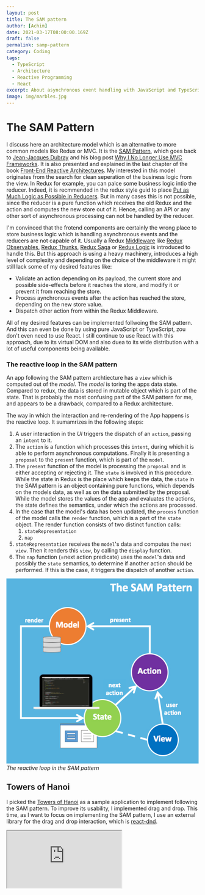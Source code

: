 ```yaml
---
layout: post
title: The SAM pattern
author: [Achim]
date: 2021-03-17T08:00:00.169Z
draft: false
permalink: samp-pattern
category: Coding
tags:
  - TypeScript
  - Architecture
  - Reactive Programming
  - React
excerpt: About asynchronous event handling with JavaScript and TypeScript. I'm showcasing the potential of rxjs with a very first and simple example which implements drag and drop.
image: img/marbles.jpg
---
```


# The SAM Pattern

I discuss here an architecture model which is an alternative to more common models like Redux or MVC. It is the [SAM Pattern](http://sam.js.org/), which goes back to [Jean-Jacques Dubray](https://github.com/jdubray) and his blog post [Why I No Longer Use MVC Frameworks](https://www.infoq.com/articles/no-more-mvc-frameworks/). It is also presented and explained in the last chapter of the book [Front-End Reactive Architectures](https://www.springer.com/de/book/9781484231791).
My interested in this model originates from the search for clean seperation of the business logic from the view. In Redux for example, you can palce some business logic intio the reducer. Indeed, it is recmmended in the redux style guid to place [Put as Much Logic as Possible in Reducers](https://redux.js.org/style-guide/style-guide#put-as-much-logic-as-possible-in-reducers). But in many cases this is not possible, since the reducer is a pure function which receives the old Redux and the action and computes the new store out of it. Hence, calling an API or any other sort of asynchronous processing can not be handled by the reducer. 

I'm convinced that the frotend components are certainly the wrong place to store business logic which is handling asynchronous events and the reducers are not capable of it. Usually a Redux [Middleware](https://redux.js.org/tutorials/fundamentals/part-4-store#middleware) like [Redux Observables](https://redux-observable.js.org/), [Redux Thunks](https://github.com/reduxjs/redux-thunk), [Redux Saga](https://github.com/reduxjs/redux-thunk) or [Redux Logic](https://github.com/jeffbski/redux-logic) is introduced to handle this. But this approach is using a heavy machinery, introduces a high level of complexity and depending on the choice of the middleware it might still lack some of my desired features like:

* Validate an action depending on its payload, the current store and possible side-effects before it reaches the store, and modify it or prevent it from reaching the store.
* Process aynchronous events after the action has reached the store, depending on the new store value.
* Dispatch other action from within the Redux Middleware.

All of my desired features can be implemented follwoing the SAM pattern. And this can even be done by using pure JavaScript or TypeScript, zou don't even need to use React. I still continue to use React with this approach, due to its virtual DOM and also duea to its wide distribution with a lot of useful components being available.

### The reactive loop in the SAM pattern

An app following the SAM pattern archtiecture has a `view` which is computed out of the *model*. The *model* is toring the apps data state. Compared to redux, the data is stored in mutable object which is part of the state. That is probably the most confusing part of the SAM pattern for me, and appears to be a drawback, compared to a Redux architecture.

The way in which the interaction and re-rendering of the App happens is the reactive loop. It sumamrizes in the following steps:

1. A user interaction in the *UI* triggers the dispatch of an `action`, passing an `intent` to it.
2. The `action` is a function which processes this `intent`, during which it is able to perform asynchronous computations. Finally it is presenting a `proposal` to the `present` function, which is part of the `model`.
3. The `present` function of the model is processing the `proposal` and is either accepting or rejecting it. The `state` is involved in this procedure. While the state in Redux is the place which keeps the data, the `state` in the SAM pattern is an object containing pure functions, which depends on the models data, as well as on the data submitted by the proposal. While the model stores the values of the app and evaluates the actions, the state defines the semantics, under which the actions are processed.
4. In the case that the model's data has been updated, the `process` function of the model calls the `render` function, which is a part of the `state` object. The render function consists of two distinct function calls:
    1. `stateRepresentation`
    2. `nap`
5. `stateRepresentation` receives the `model`'s data and computes the next `view`. Then it renders this `view`, by calling the `display` function.
6. The `nap` function (=next action predicate) uses the `model`'s data and possibly the `state` semantics, to determine if another action should be performed. If this is the case, it triggers the dispatch of another `action`.



![sam-loop.jpg](img/sam-loop.jpg)_The reactive loop in the SAM pattern_

## Towers of Hanoi

I picked the [Towers of Hanoi](https://en.wikipedia.org/wiki/Tower_of_Hanoi) as a sample application to implement following the SAM pattern. To improve its usability, I implemented drag and drop. This time, as I want to focus on implementing the SAM pattern, I use an external library for the drag and drop interaction, which is [react-dnd](https://www.npmjs.com/package/react-dnd).

<iframe src='https://blissful-gates-e99ed8.netlify.app/' style={{width: '100%', height: '400px'}} />

### Implementation following the SAM pattern

If you tried the Hanoi game above, the first thing you might have realized is that the app can be in three fundamentally different states, displaying non related screen:

1. The initial screen.
2. The screen while playing the game.
3. The screen which is shown, once the game is solved.

It makes sense to give the app a global state, which allows to assign it to one of those three states: 

```typescript
type Status = "INIT" | "PLAYING" | "SOLVED";
```

The possible interations are:

1. On the start screen:
    * Change the number of tiles
    * Start the game
2. While playing:
    * Move a tile from one tower to another tower
    * Solve the game
3. When solved:
    * Reset the game

Which is reflected by the following intent types:

```typescript
type IntentType = "TILES" | "START" | "DROP" | "SOLVE" | "RESET" ;
```

The sourcecode of the SAM-Hanoi app as rendered above can be found [here](https://github.com/achimcc/sam-hanoi). I don't want to explain every detail, but focus on the most crucial parts.

To clearify on the reactive loop of the SAM pattern inmy app, I visualized it in a flow chart, where the naming conventions are folliwing the naming of the directories and function/parameter names in my code:

```mermaid
graph TD
subgraph DOM
    A[UI] 
end
subgraph Actions
    A -->|triggers| B(dispatch)
    B -->|intent| C(action)
end
subgraph Model
    C -->|proposal| E[present]
    E -->|model.data| F[state.render]
    F --> |triggers| G[nap]
    G --> B
end
subgraph View
    F --> |model.data| J[stateRepresentation]
    J --> |model.data| K[view]
    J --> |triggers| L[display]
    K --> |JSX components|L
    L --> |injects JSX| A
end
```

As mentioned above, the model is carrying the data in a mutable obejct which is updated by the models render function. The typization of `model.data` is the following:

```typescript
type LessThan<N extends number | bigint> = intrinsic

type TileId = LessThan<10>;

type Presenter = {
  (data: Data): void;
};

interface TowerData {
  LEFT: Array<TileId>;
  MIDDLE: Array<TileId>;
  RIGHT: Array<TileId>;
}

interface Model { 
  data: {towers: Towers, nrTiles: number, status: Status, count: number};
  present: Presenter;
}
```

The present function from the model is processing the actions proposals and updating the models data accordingly:

```typescript
import state from "./state";

const defaultTowers = (tiles: number) =>
  ({
    LEFT: Array.from(Array(tiles).keys()),
    MIDDLE: [],
    RIGHT: [],
  } as TowerData);

const model: Model = {
  data: { towers: defaultTowers(0), nrTiles: 0, status: "INIT", count: 0 },
  present: (intent: Intent) => {
    switch (intent.type) {
      case "INIT": {
        model.data.status = "INIT";
        state.render(model);
        break;
      }
      case "TILES": {
        if (!state.init(model)) break;
        model.data.nrTiles = intent.payload.nrTiles;
        break;
      }
      case "START": {
        if (!state.ready(model)) break;
        model.data.towers = defaultTowers(model.data.nrTiles);
        model.data.count = 0;
        model.data.status = "PLAYING";
        state.render(model);
        break;
      }
      case "DROP": {
        const { tower, tileId } = intent.payload;
        if (!state.canDrop(model, tileId, tower)) break;
        for (var towerId in model.data.towers)
          if (model.data.towers[towerId].includes(tileId))
            model.data.towers[towerId].shift();
        model.data.towers[tower].unshift(tileId);
        model.data.count++;
        state.render(model);
        break;
      }
      case "SOLVE": {
        if (!state.isSolved(model)) break;
        model.data.status = "SOLVED";
        state.render(model);
        break;
      }
      default: {
        break;
      }
    }
  },
};

export default model;
```

Here the `state` defines the semantics of the `model`, i.e. tells the `model'`s present function, how to interpret the data. For this it uses pure functions which evaluate the `model'`s data:

```typescript
import stateRepresentation from "../View/stateRepresentation";
import nap from "./nap";

const state: State = {
  init: (model: Model) => model.data.status === "INIT",
  ready: (model: Model) =>
    model.data.status === "INIT" && model.data.nrTiles !== 0,
  canDrop: (model: Model, tileId: TileId, tower: TowerType) => {
    return Math.min(...model.data.towers[tower]) > tileId;
  },
  isSolved: (model: Model) => {
    return (
      model.data.status === "PLAYING" &&
      model.data.towers["RIGHT"].length === model.data.nrTiles
    );
  },
  render: (model: Model) => {
    stateRepresentation(model);
    nap(model);
  },
};

export default state;
```

Then finally, the `stateRepresentation` is derived in a declarative way from the `model`'s data:

```typescript
import React from "react";
import view from "./view";
import display from "./display";

const stateRepresentation = (model: Model) => {
  let representation = <div> Playing</div>;
  switch (model.data.status) {
    case "INIT":
      representation = view.init();
      break;
    case "PLAYING":
      representation = view.playing(model);
      break;
    case "SOLVED":
      representation = view.solved(model);
      break;
  }
  display(representation);
};

export default stateRepresentation;
```

Here the `stateRepresentation` implements different views, which represent the different screens of the app:

```typescript
import React from "react";
import Board from "../../components/Board/Board";
import Init from "../../components/Init/Init";
import Solved from "../../components/Solved/Solved";

const view = {
  playing: (model: Model) => <Board model={model} />,
  solved: (model: Model) => <Solved model={model} />,
  init: () => <Init />,
};

export default view;
```

and a `display` function which is inejecting the derived representation into the DOM.

Finally, the `nap` function gets executed from the render function after deriving the `stateRepresentation` to evaluate if there is any other action which should be dispatched as a consoquence of the updated `model`'s data. In our case, it checks if the game is solved after each move and to trigger the game into 'SOLVED' mode, as soon as this is the case:


```typescript
import dispatch from "../Actions/dispatch";
import state from "./state";

const nap = (model: Model) => {
  if (state.isSolved(model)) {
    dispatch({ type: "SOLVE" });
  }
};

export default nap;
```













